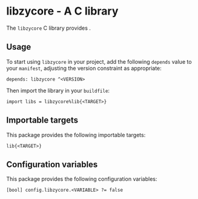 # libzycore - A C library

The `libzycore` C library provides <SUMMARY-OF-FUNCTIONALITY>.


## Usage

To start using `libzycore` in your project, add the following `depends`
value to your `manifest`, adjusting the version constraint as appropriate:

```
depends: libzycore ^<VERSION>
```

Then import the library in your `buildfile`:

```
import libs = libzycore%lib{<TARGET>}
```


## Importable targets

This package provides the following importable targets:

```
lib{<TARGET>}
```

<DESCRIPTION-OF-IMPORTABLE-TARGETS>


## Configuration variables

This package provides the following configuration variables:

```
[bool] config.libzycore.<VARIABLE> ?= false
```

<DESCRIPTION-OF-CONFIG-VARIABLES>
